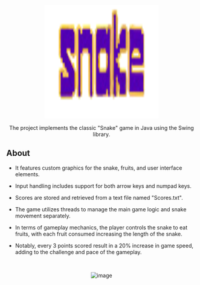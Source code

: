 <div align="center">
  <img src="src/images/logo.png" alt="Logo" width="300" height="300">
  <p align="center">
    The project implements the classic "Snake" game in Java using the Swing library.
  </p>
</div>

## About
- It features custom graphics for the snake, fruits, and user interface elements.

- Input handling includes support for both arrow keys and numpad keys.

- Scores are stored and retrieved from a text file named "Scores.txt".

- The game utilizes threads to manage the main game logic and snake movement separately.

- In terms of gameplay mechanics, the player controls the snake to eat fruits, with each fruit consumed increasing the length of the snake.

- Notably, every 3 points scored result in a 20% increase in game speed, adding to the challenge and pace of the gameplay.

<br />
<p align="center">
  <img alt="image" height="500" src="https://github.com/szef-2002/Snake/assets/154281061/bff96eab-f7c7-4f48-bce0-6289e5a3b9f2"/>
</p>

